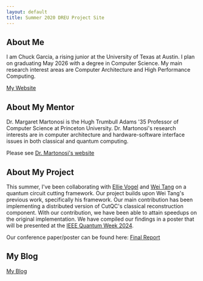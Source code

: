 ```yaml
---
layout: default
title: Summer 2020 DREU Project Site
---
```


## About Me

I am Chuck Garcia, a rising junior at the University of Texas at Austin. I plan on graduating May 2026 with a degree in Computer Science. My main research interest areas are Computer Architecture and High Performance Computing.

[My Website](https://www.cs.utexas.edu/~chuckg/)

## About My Mentor

Dr. Margaret Martonosi is the Hugh Trumbull Adams '35 Professor of Computer Science at Princeton University. Dr. Martonosi's research interests are in computer architecture and hardware-software interface issues in both classical and quantum computing.

Please see [Dr. Martonosi's website](https://www.princeton.edu/~mrm/)

## About My Project

This summer, I've been collaborating with [Ellie Vogel](https://ellievogel.github.io/) and [Wei Tang](https://github.com/weiT1993) on a quantum circuit cutting framework. Our project builds upon Wei Tang's previous work, specifically his  framework. Our main contribution has been implementing a distributed version of CutQC's classical reconstruction component. With our contribution, we have been able to attain speedups on the original implementation. We have compiled our findings in a poster that will be presented at the [IEEE Quantum Week 2024](https://qce.quantum.ieee.org/2024/).

Our conference paper/poster can be found here: [Final Report](files/finalreport.pdf)

## My Blog
[My Blog](blog.html)

